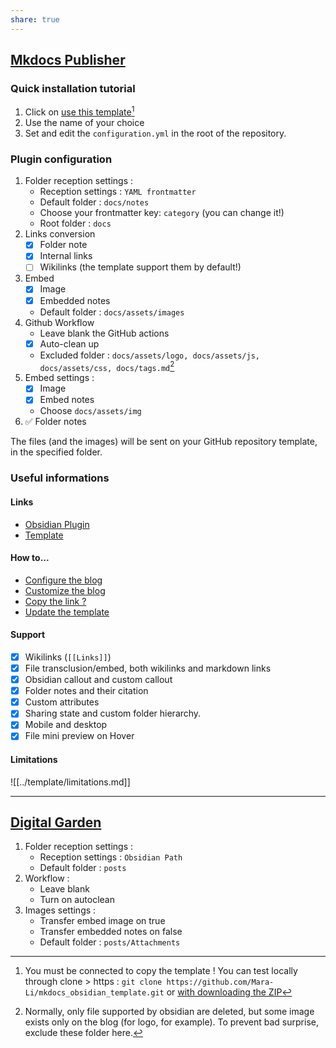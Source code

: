 ```yaml
---
share: true
---
```


## [Mkdocs Publisher](https://obsidian-publisher.netlify.app)
### Quick installation tutorial
1. Click on [use this template](https://github.com/obsidianPublisher/obsidian-mkdocs-publisher-template/generate)[^1]
2. Use the name of your choice
3. Set and edit the `configuration.yml` in the root of the repository.

### Plugin configuration

1. Folder reception settings : 
    - Reception settings : `YAML frontmatter`
    - Default folder : `docs/notes`
    - Choose your frontmatter key: `category` (you can change it!)
    - Root folder : `docs`
2. Links conversion
   - [x] Folder note
   - [x] Internal links
   - [ ] Wikilinks (the template support them by default!) 
3. Embed
   - [x] Image
   - [x] Embedded notes
   - Default folder : `docs/assets/images`
4. Github Workflow
    - Leave blank the GitHub actions
    - [x] Auto-clean up 
    - Excluded folder : `docs/assets/logo, docs/assets/js, docs/assets/css, docs/tags.md`[^3]
5. Embed settings : 
    - [x] Image
    - [x] Embed notes
    - Choose `docs/assets/img`
6. ✅ Folder notes

The files (and the images) will be sent on your GitHub repository template, in the specified folder. 

### Useful informations
#### Links
- [Obsidian Plugin](https://github.com/obsidianPublisher/obsidian-github-publisher)
- [Template](https://github.com/obsidianPublisher/obsidian-mkdocs-publisher-template)

#### How to...
- [Configure the blog](https://obsidian-publisher.netlify.appdocumentation/create%20the%20blog/)
- [Customize the blog](https://obsidian-publisher.netlify.appdocumentation/blog%20customization/)
- [Copy the link ?](https://obsidian-publisher.netlify.appdocumentation/useful%20plugins/#metacopy)
- [Update the template](https://obsidian-publisher.netlify.appdocumentation/Q%26A/#2-update-the-template)

#### Support
- [x] Wikilinks (`[[Links]]`)
- [x] File transclusion/embed, both wikilinks and markdown links
- [x] Obsidian callout and custom callout
- [x] Folder notes and their citation
- [x] Custom attributes
- [x] Sharing state and custom folder hierarchy.
- [x] Mobile and desktop
- [x] File mini preview on Hover

#### Limitations

![[../template/limitations.md]]

---
## [Digital Garden](https://github.com/TuanManhCao/digital-garden)

1. Folder reception settings : 
    - Reception settings : `Obsidian Path`
    - Default folder : `posts`
2. Workflow : 
    - Leave blank
    - Turn on autoclean
3. Images settings :
    - Transfer embed image on true
    - Transfer embedded notes on false
    - Default folder : `posts/Attachments`

[^1]: You must be connected to copy the template ! You can test locally through clone > https : `git clone https://github.com/Mara-Li/mkdocs_obsidian_template.git` or [with downloading the ZIP](https://github.com/Mara-Li/mkdocs_obsidian_template/archive/refs/heads/main.zip)
[^2]: You need to be connected to generate it.
[^3]: Normally, only file supported by obsidian are deleted, but some image exists only on the blog (for logo, for example). To prevent bad surprise, exclude these folder here.